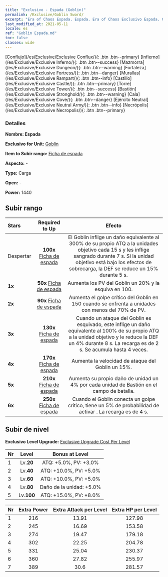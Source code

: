 ```yaml
---
title: "Exclusivo - Espada (Goblin)"
permalink: /Exclusive/Goblin Sword/
excerpt: "Era of Chaos Espada. Espada. Era of Chaos Exclusivo Espada. Goblin Exclusivo."
last_modified_at: 2021-05-11
locale: es
ref: "Goblin Espada.md"
toc: false
classes: wide
---
```

 [Conflujo](/es/Exclusive/Exclusive Conflux/){: .btn .btn--primary} [Infierno](/es/Exclusive/Exclusive Inferno/){: .btn .btn--success} [Mazmorra](/es/Exclusive/Exclusive Dungeon/){: .btn .btn--warning} [Fortaleza](/es/Exclusive/Exclusive Fortress/){: .btn .btn--danger} [Murallas](/es/Exclusive/Exclusive Rampart/){: .btn .btn--info} [Castillo](/es/Exclusive/Exclusive Castle/){: .btn .btn--primary} [Torre](/es/Exclusive/Exclusive Tower/){: .btn .btn--success} [Bastión](/es/Exclusive/Exclusive Stronghold/){: .btn .btn--warning} [Cala](/es/Exclusive/Exclusive Cove/){: .btn .btn--danger} [Ejército Neutral](/es/Exclusive/Exclusive Neutral Army/){: .btn .btn--info} [Necrópolis](/es/Exclusive/Exclusive Necropolis/){: .btn .btn--primary} 

### Detalles
 **Nombre: Espada** 

 **Exclusivo for Unit:** [Goblin](/es/units/Goblin/) 

 **Item to Subir rango:** [Ficha de espada](/ItemsES/con_912/)

 **Aspecto:** -

 **Type:** Carga

 **Open:** -

 **Power:** 1440

## Subir rango

  |     Stars    |  Required to Up | Efecto |
  |:-------------|:---------------:|:---------------:|
  |  Despertar  | **100x** [Ficha de espada](/ItemsES/con_912/) | <Machacapiedras> El Goblin inflige un daño equivalente al 300% de su propio ATQ a la unidades objetivo cada 15 s y les inflige sangrado durante 7 s. Si la unidad objetivo está bajo los efectos de sobrecarga, la DEF se reduce un 15% durante 5 s. |
  | **1x** <i class="fas fa-star"/> | **50x** [Ficha de espada](/ItemsES/con_912/) | Aumenta los PV del Goblin un 20% y la esquiva en 100. |
  | **2x** <i class="fas fa-star"/> | **90x** [Ficha de espada](/ItemsES/con_912/) | Aumenta el golpe crítico del Goblin en 150 cuando se enfrenta a unidades con menos del 70% de PV. |
  | **3x** <i class="fas fa-star"/> | **130x** [Ficha de espada](/ItemsES/con_912/) | <Golpe Presto> Cuando un ataque del Goblin es esquivado, este inflige un daño equivalente al 100% de su propio ATQ a la unidad objetivo y le reduce la DEF un 4% durante 8 s. La recarga es de 2 s. Se acumula hasta 4 veces. |
  | **4x** <i class="fas fa-star"/> | **170x** [Ficha de espada](/ItemsES/con_912/) | Aumenta la velocidad de ataque del Goblin un 15%. |
  | **5x** <i class="fas fa-star"/> | **210x** [Ficha de espada](/ItemsES/con_912/) | Aumenta su propio daño de unidad un 4% por cada unidad de Bastión en el campo de batalla. |
  | **6x** <i class="fas fa-star"/> | **250x** [Ficha de espada](/ItemsES/con_912/) | <Cadena Machacapiedras> Cuando el Goblin conecta un golpe crítico, tiene un 5% de probabilidad de activar <Machacapiedras>. La recarga es de 4 s. |


## Subir de nivel
 **Exclusivo Level Upgrade:** [Exclusive Upgrade Cost Per Level](/Exclusive/ExclusiveUpgradeCostPerLevel/)

  |  Nr  |   Level  | Bonus at Level |
  |:-----|:--------:|:--------------:|
  | 1 | Lv.**20** | ATQ: +5.0%, PV: +3.0% |
  | 2 | Lv.**40** | ATQ: +10.0%, PV: +5.0% |
  | 3 | Lv.**60** | ATQ: +10.0%, PV: +5.0% |
  | 4 | Lv.**80** | Daño de la unidad: +5.0% |
  | 5 | Lv.**100** | ATQ: +15.0%, PV: +8.0% |


  |  Nr  |  Extra Power | Extra Attack per Level | Extra HP per Level |
  |:-----|:--------:|:--------:|:--------:|
  | 1 | 216 | 13.91 | 127.98 |
  | 2 | 245 | 16.69 | 153.58 |
  | 3 | 274 | 19.47 | 179.18 |
  | 4 | 302 | 22.25 | 204.78 |
  | 5 | 331 | 25.04 | 230.37 |
  | 6 | 360 | 27.82 | 255.97 |
  | 7 | 389 | 30.6 | 281.57 |


